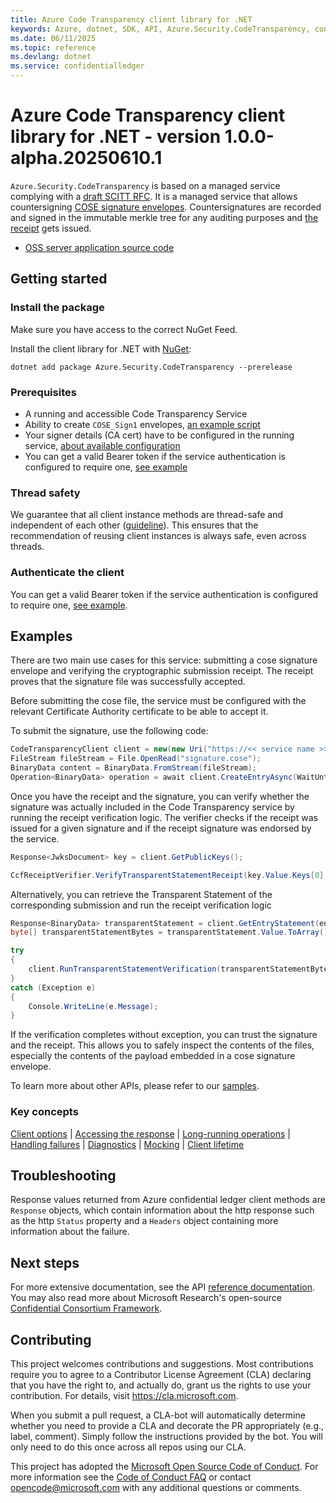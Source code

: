 ```yaml
---
title: Azure Code Transparency client library for .NET
keywords: Azure, dotnet, SDK, API, Azure.Security.CodeTransparency, confidentialledger
ms.date: 06/11/2025
ms.topic: reference
ms.devlang: dotnet
ms.service: confidentialledger
---
```

# Azure Code Transparency client library for .NET - version 1.0.0-alpha.20250610.1 


<!-- cspell:ignore cose merkle scitt -->

`Azure.Security.CodeTransparency` is based on a managed service complying with a [draft SCITT RFC][SCITT_ARCHITECTURE_RFC]. It is a managed service that allows countersigning [COSE signature envelopes][COSE_RFC]. Countersignatures are recorded and signed in the immutable merkle tree for any auditing purposes and [the receipt][SCITT_RECEIPT_RFC] gets issued.

- [OSS server application source code][Service_source_code]

## Getting started

### Install the package

Make sure you have access to the correct NuGet Feed.

Install the client library for .NET with [NuGet](https://www.nuget.org/ ):

```dotnetcli
dotnet add package Azure.Security.CodeTransparency --prerelease
```

### Prerequisites

- A running and accessible Code Transparency Service
- Ability to create `COSE_Sign1` envelopes, [an example script][CTS_claim_generator_script]
- Your signer details (CA cert) have to be configured in the running service, [about available configuration][CTS_configuration_doc]
- You can get a valid Bearer token if the service authentication is configured to require one, [see example](https://github.com/Azure/azure-sdk-for-net/blob/main/sdk/confidentialledger/Azure.Security.CodeTransparency/samples/Sample3_UseYourCredentials.md)

### Thread safety

We guarantee that all client instance methods are thread-safe and independent of each other ([guideline](https://azure.github.io/azure-sdk/dotnet_introduction.html#dotnet-service-methods-thread-safety)). This ensures that the recommendation of reusing client instances is always safe, even across threads.

### Authenticate the client

You can get a valid Bearer token if the service authentication is configured to require one, [see example](https://github.com/Azure/azure-sdk-for-net/blob/main/sdk/confidentialledger/Azure.Security.CodeTransparency/samples/Sample3_UseYourCredentials.md).

## Examples

There are two main use cases for this service: submitting a cose signature envelope and verifying the cryptographic submission receipt. The receipt proves that the signature file was successfully accepted.

Before submitting the cose file, the service must be configured with the relevant Certificate Authority certificate to be able to accept it.

To submit the signature, use the following code:

```C# Snippet:CodeTransparencySubmission
CodeTransparencyClient client = new(new Uri("https://<< service name >>.confidential-ledger.azure.com"));
FileStream fileStream = File.OpenRead("signature.cose");
BinaryData content = BinaryData.FromStream(fileStream);
Operation<BinaryData> operation = await client.CreateEntryAsync(WaitUntil.Started, content);
```

Once you have the receipt and the signature, you can verify whether the signature was actually included in the Code Transparency service by running the receipt verification logic. The verifier checks if the receipt was issued for a given signature and if the receipt signature was endorsed by the service.

```C# Snippet:CodeTransparencyVerifyReceipt
Response<JwksDocument> key = client.GetPublicKeys();

CcfReceiptVerifier.VerifyTransparentStatementReceipt(key.Value.Keys[0], receiptBytes, inputSignedPayloadBytes);
```

Alternatively, you can retrieve the Transparent Statement of the corresponding submission and run the receipt verification logic

```C# Snippet:CodeTransparencyVerification
Response<BinaryData> transparentStatement = client.GetEntryStatement(entryId);
byte[] transparentStatementBytes = transparentStatement.Value.ToArray();

try
{
    client.RunTransparentStatementVerification(transparentStatementBytes);
}
catch (Exception e)
{
    Console.WriteLine(e.Message);
}
```

If the verification completes without exception, you can trust the signature and the receipt. This allows you to safely inspect the contents of the files, especially the contents of the payload embedded in a cose signature envelope.

To learn more about other APIs, please refer to our [samples](https://github.com/Azure/azure-sdk-for-net/blob/main/sdk/confidentialledger/Azure.Security.CodeTransparency/samples).

### Key concepts

<!-- CLIENT COMMON BAR -->
[Client options](https://github.com/Azure/azure-sdk-for-net/blob/main/sdk/core/Azure.Core/README.md#configuring-service-clients-using-clientoptions) |
[Accessing the response](https://github.com/Azure/azure-sdk-for-net/blob/main/sdk/core/Azure.Core/README.md#accessing-http-response-details-using-responset) |
[Long-running operations](https://github.com/Azure/azure-sdk-for-net/blob/main/sdk/core/Azure.Core/README.md#consuming-long-running-operations-using-operationt) |
[Handling failures](https://github.com/Azure/azure-sdk-for-net/blob/main/sdk/core/Azure.Core/README.md#reporting-errors-requestfailedexception) |
[Diagnostics](https://github.com/Azure/azure-sdk-for-net/blob/main/sdk/core/Azure.Core/samples/Diagnostics.md) |
[Mocking](https://github.com/Azure/azure-sdk-for-net/blob/main/sdk/core/Azure.Core/README.md#mocking) |
[Client lifetime](https://devblogs.microsoft.com/azure-sdk/lifetime-management-and-thread-safety-guarantees-of-azure-sdk-net-clients/)
<!-- CLIENT COMMON BAR -->

## Troubleshooting

Response values returned from Azure confidential ledger client methods are `Response` objects, which contain information about the http response such as the http `Status` property and a `Headers` object containing more information about the failure.

## Next steps

For more extensive documentation, see the API [reference documentation](https://azure.github.io/azure-sdk-for-net/).
You may also read more about Microsoft Research's open-source [Confidential Consortium Framework][ccf].

## Contributing

This project welcomes contributions and suggestions. Most contributions require you to agree to a Contributor License Agreement (CLA) declaring that you have the right to, and actually do, grant us the rights to use your contribution. For details, visit https://cla.microsoft.com.

When you submit a pull request, a CLA-bot will automatically determine whether you need to provide a CLA and decorate the PR appropriately (e.g., label, comment). Simply follow the instructions provided by the bot. You will only need to do this once across all repos using our CLA.

This project has adopted the [Microsoft Open Source Code of Conduct][code_of_conduct]. For more information see the [Code of Conduct FAQ][code_of_conduct_faq] or contact opencode@microsoft.com with any additional questions or comments.

<!-- LINKS -->
[COSE_RFC]: https://www.rfc-editor.org/rfc/rfc8152.txt
[SCITT_ARCHITECTURE_RFC]: https://www.ietf.org/archive/id/draft-ietf-scitt-architecture-11.txt
[SCITT_RECEIPT_RFC]: https://www.ietf.org/archive/id/draft-ietf-cose-merkle-tree-proofs-08.txt
[API_reference]: https://learn.microsoft.com/dotnet/api/azure.security.keyvault.keys
[Service_source_code]: https://github.com/microsoft/scitt-ccf-ledger
[CTS_claim_generator_script]: https://github.com/microsoft/scitt-ccf-ledger/tree/main/demo/cts_poc
[CTS_configuration_doc]: https://github.com/microsoft/scitt-ccf-ledger/blob/main/docs/configuration.md
[ccf]: https://github.com/Microsoft/CCF
[code_of_conduct]: https://opensource.microsoft.com/codeofconduct/
[code_of_conduct_faq]: https://opensource.microsoft.com/codeofconduct/faq/

